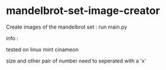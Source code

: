 # mandelbrot-set-image-creator
Create images of the mandelbrot set :
run main.py

info :

tested on linux mint cinameon

size and other pair of number need to seperated with a 'x'
